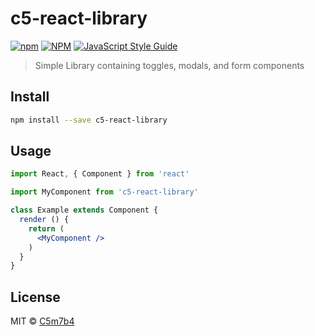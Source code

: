 # c5-react-library


[![npm](https://img.shields.io/badge/npm-v0.10.0-orange)](https://www.npmjs.com/package/c5-react-library)
[![NPM](https://img.shields.io/npm/v/c5-react-library.svg)](https://www.npmjs.com/package/c5-react-library) 
[![JavaScript Style Guide](https://img.shields.io/badge/code_style-standard-brightgreen.svg)](https://standardjs.com)


> Simple Library containing toggles, modals, and form components
## Install

```bash
npm install --save c5-react-library
```

## Usage

```jsx
import React, { Component } from 'react'

import MyComponent from 'c5-react-library'

class Example extends Component {
  render () {
    return (
      <MyComponent />
    )
  }
}
```

## License

MIT © [C5m7b4](https://github.com/C5m7b4)
